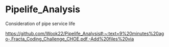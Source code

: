 # Pipelife_Analysis
Consideration of pipe service life

https://github.com/Wook22/Pipelife_Analysis#:~:text=9%20minutes%20ago-,Fracta_Coding_Challenge_CHOE.pdf,-Add%20files%20via
